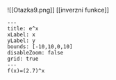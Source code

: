 ![[Otazka9.png]]
[[inverzní funkce]]

```functionplot
---
title: e^x
xLabel: x
yLabel: y
bounds: [-10,10,0,10]
disableZoom: false
grid: true
---
f(x)=(2.7)^x
```
